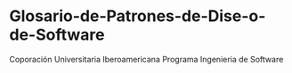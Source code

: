 # Glosario-de-Patrones-de-Dise-o-de-Software
Coporación Universitaria Iberoamericana
Programa Ingenieria de Software
